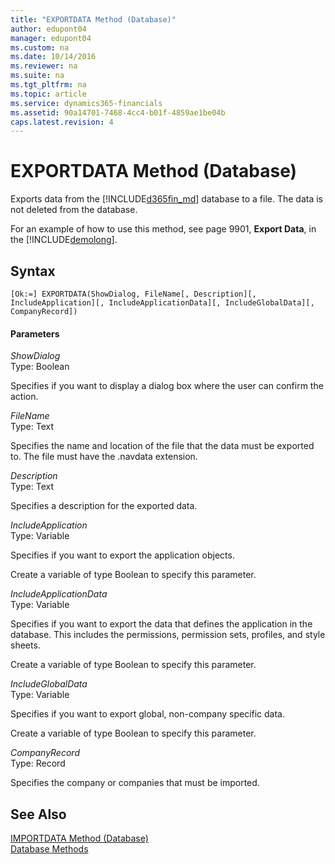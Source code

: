 ```yaml
---
title: "EXPORTDATA Method (Database)"
author: edupont04
manager: edupont04
ms.custom: na
ms.date: 10/14/2016
ms.reviewer: na
ms.suite: na
ms.tgt_pltfrm: na
ms.topic: article
ms.service: dynamics365-financials
ms.assetid: 90a14701-7468-4cc4-b01f-4859ae1be04b
caps.latest.revision: 4
---
```


 

# EXPORTDATA Method (Database)
Exports data from the [!INCLUDE[d365fin_md](../includes/d365fin_md.md)] database to a file. The data is not deleted from the database.  

 For an example of how to use this method, see page 9901, **Export Data**, in the [!INCLUDE[demolong](../includes/demolong_md.md)].  

## Syntax  

```  
[Ok:=] EXPORTDATA(ShowDialog, FileName[, Description][, IncludeApplication][, IncludeApplicationData][, IncludeGlobalData][, CompanyRecord])  
```  

#### Parameters  
 *ShowDialog*  
 Type: Boolean  

 Specifies if you want to display a dialog box where the user can confirm the action.  

 *FileName*  
 Type: Text  

 Specifies the name and location of the file that the data must be exported to. The file must have the .navdata extension.  

 *Description*  
 Type: Text  

 Specifies a description for the exported data.  

 *IncludeApplication*  
 Type: Variable  

 Specifies if you want to export the application objects.  

 Create a variable of type Boolean to specify this parameter.  

 *IncludeApplicationData*  
 Type: Variable  

 Specifies if you want to export the data that defines the application in the database. This includes the permissions, permission sets, profiles, and style sheets.  

 Create a variable of type Boolean to specify this parameter.  

 *IncludeGlobalData*  
 Type: Variable  

 Specifies if you want to export global, non-company specific data.  

 Create a variable of type Boolean to specify this parameter.  

 *CompanyRecord*  
 Type: Record  

 Specifies the company or companies that must be imported.  

## See Also  
<!--Links[Exporting and Importing Companies and Other Data](Exporting-and-Importing-Companies-and-Other-Data.md) -->   
[IMPORTDATA Method \(Database\)](devenv-IMPORTDATA-Method-Database.md)  
[Database Methods](devenv-database-methods.md)  
